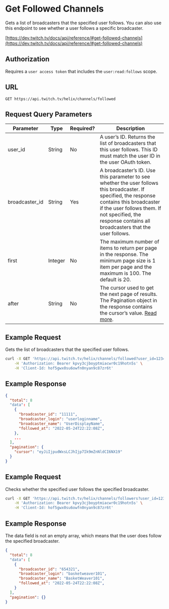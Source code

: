# Get Followed Channels

Gets a list of broadcasters that the specified user follows. You can also use this endpoint to see whether a user follows a specific broadcaster.

[https://dev.twitch.tv/docs/api/reference/#get-followed-channels](https://dev.twitch.tv/docs/api/reference/#get-followed-channels)

## Authorization

Requires a `user access token` that includes the `user:read:follows` scope.

## URL

`GET https://api.twitch.tv/helix/channels/followed`

## Request Query Parameters

| Parameter      | Type     | Required? | Description                                                                                                                                                                                                                                             |
|----------------|----------|-----------|---------------------------------------------------------------------------------------------------------------------------------------------------------------------------------------------------------------------------------------------------------|
| user_id        | String   | No        | A user’s ID. Returns the list of broadcasters that this user follows. This ID must match the user ID in the user OAuth token.                                                                                                                           |
| broadcaster_id | String   | Yes       | A broadcaster’s ID. Use this parameter to see whether the user follows this broadcaster. If specified, the response contains this broadcaster if the user follows them. If not specified, the response contains all broadcasters that the user follows. |
| first          | Integer  | No        | The maximum number of items to return per page in the response. The minimum page size is 1 item per page and the maximum is 100. The default is 20.                                                                                                     |
| after          | String   | No        | The cursor used to get the next page of results. The Pagination object in the response contains the cursor’s value. [Read more](https://dev.twitch.tv/docs/api/guide#pagination).                                                                       |

## Example Request

Gets the list of broadcasters that the specified user follows.

``` bash
curl -X GET 'https://api.twitch.tv/helix/channels/followed?user_id=123456' \
    -H 'Authorization: Bearer kpvy3cjboyptmiacwr0c19hotn5s' \
    -H 'Client-Id: hof5gwx0su6owfn0nyan9c87zr6t'
```

## Example Response

``` json
{
  "total": 8
  "data": [
    {
      "broadcaster_id": "11111",
      "broadcaster_login": "userloginname",
      "broadcaster_name": "UserDisplayName",
      "followed_at": "2022-05-24T22:22:08Z",
    },
    ...
  ],
  "pagination": {
    "cursor": "eyJiIjpudWxsLCJhIjp7Ik9mZnNldCI6NX19"
  }
}
```

## Example Request

Checks whether the specified user follows the specified broadcaster.

``` bash
curl -X GET 'https://api.twitch.tv/helix/channels/followers?user_id=123456&broadcaster_id=654321' \
    -H 'Authorization: Bearer kpvy3cjboyptmiacwr0c19hotn5s' \
    -H 'Client-Id: hof5gwx0su6owfn0nyan9c87zr6t'
```

## Example Response

The data field is not an empty array, which means that the user does follow the specified broadcaster.

``` json
{
  "total": 8
  "data": [
    {
      "broadcaster_id": "654321",
      "broadcaster_login": "basketweaver101",
      "broadcaster_name": "BasketWeaver101",
      "followed_at": "2022-05-24T22:22:08Z",
    }
  ],
  "pagination": {}
}
```